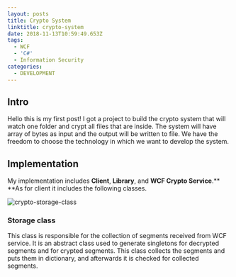 ```yaml
---
layout: posts
title: Crypto System
linktitle: crypto-system
date: 2018-11-13T10:59:49.653Z
tags:
  - WCF
  - 'C#'
  - Information Security
categories:
  - DEVELOPMENT
---
```

## Intro

Hello this is my first post! I got a project to build the crypto system that will watch one folder and crypt all files that are inside. The system will have array of bytes as input and the output will be written to file. We have the freedom to choose the technology in which we want to develop the system.

## Implementation

My implementation includes **Client**, **Library**, and **WCF Crypto Service**.**  **As for client it includes the following classes. 

![crypto-storage-class](/img/firsss.png)

### Storage class

This class is responsible for the collection of segments received from WCF service. It is an abstract class used to generate singletons for decrypted segments and for crypted segments. This class collects the segments and puts them in dictionary, and afterwards it is checked for collected segments.
